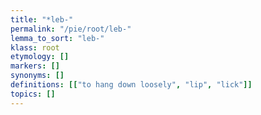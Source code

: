```yaml
---
title: "*leb-"
permalink: "/pie/root/leb-"
lemma_to_sort: "leb-"
klass: root
etymology: []
markers: []
synonyms: []
definitions: [["to hang down loosely", "lip", "lick"]]
topics: []
---
```

